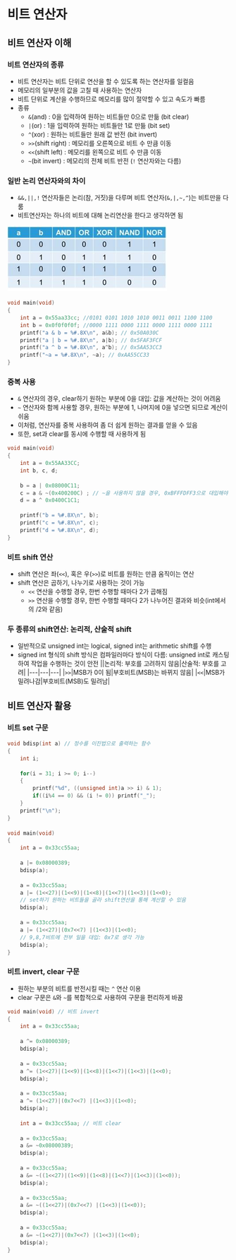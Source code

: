 # 비트 연산자
## 비트 연산자 이해
### 비트 연산자의 종류
- 비트 연산자는 비트 단위로 연산을 할 수 있도록 하는 연산자를 일컬음
- 메모리의 일부분의 값을 고칠 때 사용하는 연산자
- 비트 단위로 계산을 수행하므로 메모리를 많이 절약할 수 있고 속도가 빠름
- 종류
	- `&`(and) : 0을 입력하여 원하는 비트들만 0으로 만듦 (bit clear)
	- `|`(or) : 1을 입력하여 원하는 비트들만 1로 만듦 (bit set)
	- `^`(xor) : 원하는 비트들만 원래 값 반전 (bit invert)
	- `>>`(shift right) : 메모리를 오른쪽으로 비트 수 만큼 이동
	- `<<`(shift left) : 메모리를 왼쪽으로 비트 수 만큼 이동
	- `~`(bit invert) : 메모리의 전체 비트 반전 (`!` 연산자와는 다름)

### 일반 논리 연산자와의 차이
- `&&,||,!` 연산자들은 논리(참, 거짓)을 다루며 비트 연산자(`&,|,~,^`)는 비트만을 다룸
- 비트연산자는 하나의 비트에 대해 논리연산을 한다고 생각하면 됨

![진리표.jpg](.\image\진리표2.jpg)

```cpp
void main(void)
{
	int a = 0x55aa33cc; //0101 0101 1010 1010 0011 0011 1100 1100
	int b = 0x0f0f0f0f; //0000 1111 0000 1111 0000 1111 0000 1111
	printf("a & b = %#.8X\n", a&b); // 0x50A030C
	printf("a | b = %#.8X\n", a|b); // 0x5FAF3FCF
	printf("a ^ b = %#.8X\n", a^b); // 0x5AA53CC3
	printf("~a = %#.8X\n", ~a); // 0xAA55CC33
}
```

### 중복 사용
- `&` 연산자의 경우, clear하기 원하는 부분에 0을 대입: 값을 계산하는 것이 어려움
- `~` 연산자와 함께 사용할 경우, 원하는 부분에 1, 나머지에 0을 넣으면 되므로 계산이 쉬움
- 이처럼, 연산자를 중복 사용하여 좀 더 쉽게 원하는 결과를 얻을 수 있음
- 또한, set과 clear를 동시에 수행할 때 사용하게 됨

```cpp
void main(void)
{
	int a = 0x55AA33CC;
	int b, c, d;

	b = a | 0x08000C11;
	c = a & ~(0x400200C) ; // ~을 사용하지 않을 경우, 0xBFFFDFF3으로 대입해야
	d = a ^ 0x0400C1C1;

	printf("b = %#.8X\n", b);
	printf("c = %#.8X\n", c);
	printf("d = %#.8X\n", d);
}
```

### 비트 shift 연산
- shift 연산은 좌(`<<`), 혹은 우(`>>`)로 비트를 원하는 만큼 움직이는 연산
- shift 연산은 곱하기, 나누기로 사용하는 것이 가능
	- `<<` 연산을 수행할 경우, 한번 수행할 때마다 2가 곱해짐
	- `>>` 연산을 수행할 경우, 한번 수행할 때마다 2가 나누어진 결과와 비슷(int에서의 /2와 같음)

### 두 종류의 shift연산: 논리적, 산술적 shift
- 일반적으로 unsigned int는 logical, signed int는 arithmetic shift를 수행
- signed int 형식의 shift 방식은 컴파일러마다 방식이 다름: unsigned int로 캐스팅하여 작업을 수행하는 것이 안전
||논리적: 부호를 고려하지 않음|산술적: 부호를 고려|
|---|---|---|
|`>>`|MSB가 0이 됨|부호비트(MSB)는 바뀌지 않음|
|`<<`|MSB가 밀려나감|부호비트(MSB)도 밀려남|

## 비트 연산자 활용
### 비트 set 구문
```cpp
void bdisp(int a) // 정수를 이진법으로 출력하는 함수
{
	int i;

	for(i = 31; i >= 0; i--)
	{
		printf("%d", ((unsigned int)a >> i) & 1);
		if((i%4 == 0) && (i != 0)) printf("_");
	}
	printf("\n");
}

void main(void)
{
	int a = 0x33cc55aa;

	a |= 0x08000389;
	bdisp(a);

	a = 0x33cc55aa;
	a |= (1<<27)|(1<<9)|(1<<8)|(1<<7)|(1<<3)|(1<<0);
    // set하기 원하는 비트들을 골라 shift연산을 통해 계산할 수 있음
	bdisp(a);

	a = 0x33cc55aa;
	a |= (1<<27)|(0x7<<7) |(1<<3)|(1<<0); 
    // 9,8,7비트에 전부 일을 대입: 0x7로 생각 가능
	bdisp(a);
}
```
### 비트 invert, clear 구문
- 원하는 부분의 비트를 반전시킬 때는 `^` 연산 이용
- clear 구문은 `&`와 `~`를 복합적으로 사용하여 구문을 편리하게 바꿈

```cpp
void main(void) // 비트 invert
{
	int a = 0x33cc55aa;

	a ^= 0x08000389;
	bdisp(a);

	a = 0x33cc55aa;
	a ^= (1<<27)|(1<<9)|(1<<8)|(1<<7)|(1<<3)|(1<<0);
	bdisp(a);

	a = 0x33cc55aa;
	a ^= (1<<27)|(0x7<<7) |(1<<3)|(1<<0); 
	bdisp(a);
    
    int a = 0x33cc55aa; // 비트 clear
    
	a = 0x33cc55aa;
	a &= ~0x08000389;
	bdisp(a);

	a = 0x33cc55aa;
	a &= ~((1<<27)|(1<<9)|(1<<8)|(1<<7)|(1<<3)|(1<<0));
	bdisp(a);

	a = 0x33cc55aa;
	a &= ~((1<<27)|(0x7<<7) |(1<<3)|(1<<0)); 
	bdisp(a);

	a = 0x33cc55aa;
	a &= ~(1<<27)|(0x7<<7) |(1<<3)|(1<<0); 
	bdisp(a);
}
```